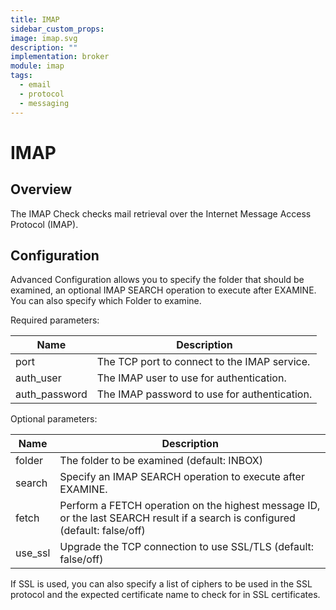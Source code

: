 ```yaml
---
title: IMAP
sidebar_custom_props:
image: imap.svg
description: ""
implementation: broker
module: imap
tags:
  - email
  - protocol
  - messaging
---
```


# IMAP

## Overview

The IMAP Check checks mail retrieval over the Internet Message Access Protocol (IMAP).

## Configuration

Advanced Configuration allows you to specify the folder that should be examined, an optional IMAP SEARCH operation to execute after EXAMINE. You can also specify which Folder to examine.

Required parameters:

| Name          | Description                                  |
| ------------- | -------------------------------------------- |
| port          | The TCP port to connect to the IMAP service. |
| auth_user     | The IMAP user to use for authentication.     |
| auth_password | The IMAP password to use for authentication. |

Optional parameters:

| Name    | Description                                                                                                                   |
| ------- | ----------------------------------------------------------------------------------------------------------------------------- |
| folder  | The folder to be examined (default: INBOX)                                                                                    |
| search  | Specify an IMAP SEARCH operation to execute after EXAMINE.                                                                    |
| fetch   | Perform a FETCH operation on the highest message ID, or the last SEARCH result if a search is configured (default: false/off) |
| use_ssl | Upgrade the TCP connection to use SSL/TLS (default: false/off)                                                                |

If SSL is used, you can also specify a list of ciphers to be used in the SSL protocol and the expected certificate name to check for in SSL certificates.
